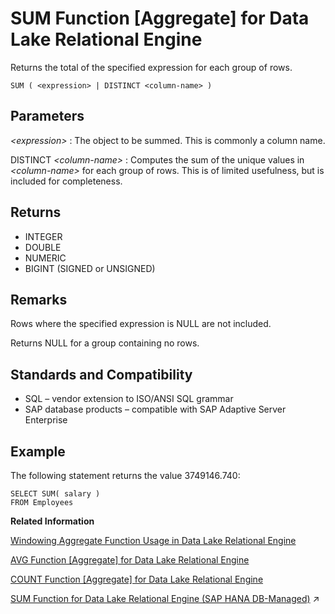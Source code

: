 <!-- loioa5889fe484f21015b024abf6dcede473 -->

# SUM Function \[Aggregate\] for Data Lake Relational Engine

Returns the total of the specified expression for each group of rows.



```
SUM ( <expression> | DISTINCT <column-name> )
```



<a name="loioa5889fe484f21015b024abf6dcede473__SUM_parm1"/>

## Parameters

 *<expression\>*
 :   The object to be summed. This is commonly a column name.

  DISTINCT *<column-name\>*
 :   Computes the sum of the unique values in *<column-name\>* for each group of rows. This is of limited usefulness, but is included for completeness.

 

<a name="loioa5889fe484f21015b024abf6dcede473__SUM_returns1"/>

## Returns

-   INTEGER
-   DOUBLE
-   NUMERIC
-   BIGINT \(SIGNED or UNSIGNED\)



<a name="loioa5889fe484f21015b024abf6dcede473__SUM_remarks1"/>

## Remarks

Rows where the specified expression is NULL are not included.

Returns NULL for a group containing no rows.



<a name="loioa5889fe484f21015b024abf6dcede473__SUM_standards1"/>

## Standards and Compatibility

-   SQL – vendor extension to ISO/ANSI SQL grammar
-   SAP database products – compatible with SAP Adaptive Server Enterprise



<a name="loioa5889fe484f21015b024abf6dcede473__SUM_example1"/>

## Example

The following statement returns the value 3749146.740:

```
SELECT SUM( salary )
FROM Employees
```

**Related Information**  


[Windowing Aggregate Function Usage in Data Lake Relational Engine](windowing-aggregate-function-usage-in-data-lake-relational-engine-a527f35.md "A major feature of the ISO/ANSI SQL extensions for OLAP is a construct called a window.")

[AVG Function \[Aggregate\] for Data Lake Relational Engine](avg-function-aggregate-for-data-lake-relational-engine-a535f04.md "Computes the average of a numeric expression for a set of rows, or computes the average of a set of unique values.")

[COUNT Function \[Aggregate\] for Data Lake Relational Engine](count-function-aggregate-for-data-lake-relational-engine-a54290f.md "Counts the number of rows in a group, depending on the specified parameters.")

[SUM Function for Data Lake Relational Engine (SAP HANA DB-Managed)](https://help.sap.com/viewer/a898e08b84f21015969fa437e89860c8/2023_1_QRC/en-US/d656f224db9a4567a7ba604993702e94.html "Returns the total of the specified expression for each group of rows.") :arrow_upper_right:

